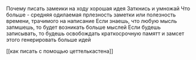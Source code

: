  Почему писать замеики на ходу хорошая идея
        Заткнись и умножай 
        Что больше - средняя одилаемая прлезность заметки или полезность времени, трачимого на написание
        Если знаешь, что любую мысль запмшешь, то будет возникать больше мыслей
        Если будешь записывать, то будешь освобождать краткосрочную памятт и замсет этого генерировать больше идей
		
		
[[как писать с помощью цеттелькастена]]